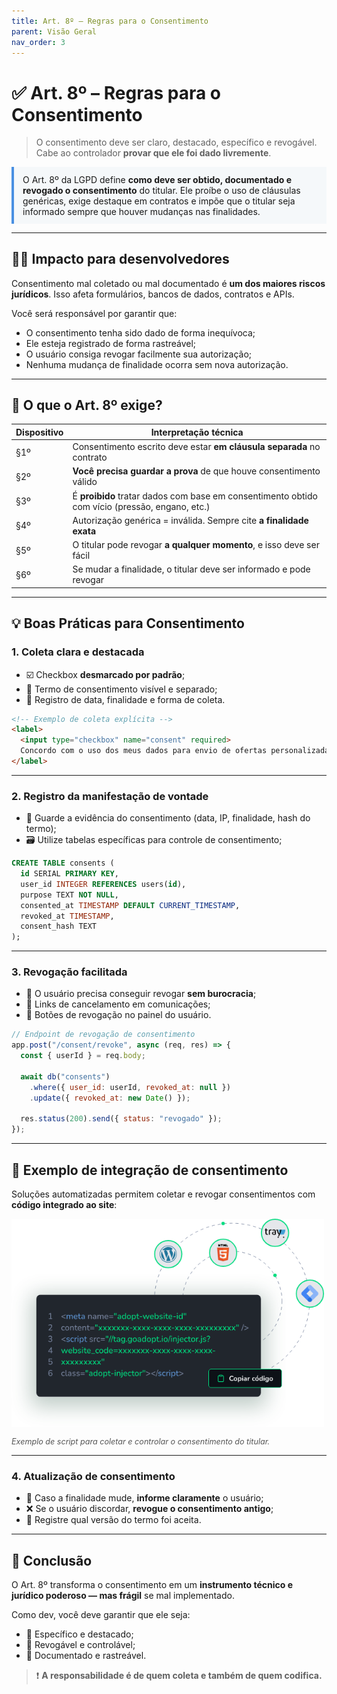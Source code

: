 ```yaml
---
title: Art. 8º – Regras para o Consentimento
parent: Visão Geral
nav_order: 3
---
```


# ✅ Art. 8º – Regras para o Consentimento

> O consentimento deve ser claro, destacado, específico e revogável.  
> Cabe ao controlador **provar que ele foi dado livremente**.

<div style="border-left: 4px solid #4a90e2; padding: 0.8em 1em; background-color: #f5f8fa;">
  O Art. 8º da LGPD define <strong>como deve ser obtido, documentado e revogado o consentimento</strong> do titular.  
  Ele proíbe o uso de cláusulas genéricas, exige destaque em contratos e impõe que o titular seja informado sempre que houver mudanças nas finalidades.
</div>

---

## 👨‍💻 Impacto para desenvolvedores

Consentimento mal coletado ou mal documentado é **um dos maiores riscos jurídicos**. Isso afeta formulários, bancos de dados, contratos e APIs.

Você será responsável por garantir que:

- O consentimento tenha sido dado de forma inequívoca;
- Ele esteja registrado de forma rastreável;
- O usuário consiga revogar facilmente sua autorização;
- Nenhuma mudança de finalidade ocorra sem nova autorização.

---

## 🔎 O que o Art. 8º exige?

| Dispositivo | Interpretação técnica |
|-------------|------------------------|
| §1º | Consentimento escrito deve estar **em cláusula separada** no contrato |
| §2º | **Você precisa guardar a prova** de que houve consentimento válido |
| §3º | É **proibido** tratar dados com base em consentimento obtido com vício (pressão, engano, etc.) |
| §4º | Autorização genérica = inválida. Sempre cite **a finalidade exata** |
| §5º | O titular pode revogar **a qualquer momento**, e isso deve ser fácil |
| §6º | Se mudar a finalidade, o titular deve ser informado e pode revogar |

---

## 💡 Boas Práticas para Consentimento

### 1. Coleta clara e destacada

- ☑️ Checkbox **desmarcado por padrão**;
- 🧾 Termo de consentimento visível e separado;
- 📅 Registro de data, finalidade e forma de coleta.

```html
<!-- Exemplo de coleta explícita -->
<label>
  <input type="checkbox" name="consent" required>
  Concordo com o uso dos meus dados para envio de ofertas personalizadas.
</label>
```

---

### 2. Registro da manifestação de vontade

- 🔐 Guarde a evidência do consentimento (data, IP, finalidade, hash do termo);
- 🗃️ Utilize tabelas específicas para controle de consentimento;

```sql
CREATE TABLE consents (
  id SERIAL PRIMARY KEY,
  user_id INTEGER REFERENCES users(id),
  purpose TEXT NOT NULL,
  consented_at TIMESTAMP DEFAULT CURRENT_TIMESTAMP,
  revoked_at TIMESTAMP,
  consent_hash TEXT
);
```

---

### 3. Revogação facilitada

- 🔄 O usuário precisa conseguir revogar **sem burocracia**;
- 📩 Links de cancelamento em comunicações;
- 📲 Botões de revogação no painel do usuário.

```js
// Endpoint de revogação de consentimento
app.post("/consent/revoke", async (req, res) => {
  const { userId } = req.body;

  await db("consents")
    .where({ user_id: userId, revoked_at: null })
    .update({ revoked_at: new Date() });

  res.status(200).send({ status: "revogado" });
});
```
---

## 🧠 Exemplo de integração de consentimento

Soluções automatizadas permitem coletar e revogar consentimentos com **código integrado ao site**:

<img src="../img/script-integracao.png" alt="Script LGPD" width="500"/>
<p style="font-size: 0.9em; color: #555;"><em>Exemplo de script para coletar e controlar o consentimento do titular.</em></p>

---


### 4. Atualização de consentimento

- 🔁 Caso a finalidade mude, **informe claramente** o usuário;
- ❌ Se o usuário discordar, **revogue o consentimento antigo**;
- 🧩 Registre qual versão do termo foi aceita.

---

## 🎯 Conclusão

O Art. 8º transforma o consentimento em um **instrumento técnico e jurídico poderoso — mas frágil** se mal implementado.

Como dev, você deve garantir que ele seja:

- 📌 Específico e destacado;
- 🔄 Revogável e controlável;
- 🧾 Documentado e rastreável.

> ❗ **A responsabilidade é de quem coleta e também de quem codifica.**

